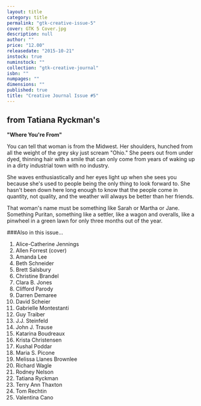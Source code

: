 ```yaml
---
layout: title
category: title
permalink: "gtk-creative-issue-5"
cover: GTK 5 Cover.jpg
description: null
author: ""
price: "12.00"
releasedate: "2015-10-21"
instock: true
numinstock: ""
collection: "gtk-creative-journal"
isbn: ""
numpages: ""
dimensions: ""
published: true
title: "Creative Journal Issue #5"
---
```




## from Tatiana Ryckman's 
**"Where You're From"**

You can tell that woman is from the Midwest. Her shoulders, hunched from all the weight of the grey sky just scream "Ohio." She peers out from under dyed, thinning hair with a smile that can only come from years of waking up in a dirty industrial town with no industry.

She waves enthusiastically and her eyes light up when she sees you because she's used to people being the only thing to look forward to. She hasn't been down here long enough to know that the people come in quantity, not quality, and the weather will always be better than her friends.

That woman's name must be something like Sarah or Martha or Jane. Something Puritan, something like a settler, like a wagon and overalls, like a pinwheel in a green lawn for only three months out of the year.

###Also in this issue...
1. Alice-Catherine Jennings
2. Allen Forrest (cover)
3. Amanda Lee
4. Beth Schneider
5. Brett Salsbury
6. Christine Brandel
7. Clara B. Jones
8. Clifford Parody
9. Darren Demaree
10. David Scheier
11. Gabrielle Montestanti
12. Guy Traiber
13. J.J. Steinfeld
14. John J. Trause
15. Katarina Boudreaux
16. Krista Christensen
17. Kushal Poddar
18. Maria S. Picone
19. Melissa Llanes Brownlee
20. Richard Wagle
21. Rodney Nelson
22. Tatiana Ryckman
23. Terry Ann Thaxton
24. Tom Rechtin
25. Valentina Cano
